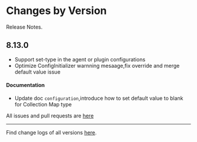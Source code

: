 Changes by Version
==================
Release Notes.

8.13.0
------------------

* Support set-type in the agent or plugin configurations
* Optimize ConfigInitializer warnning mesaage,fix override and merge default value issue

#### Documentation

* Update doc `configuration`,introduce how to set default value to blank for Collection Map type

All issues and pull requests are [here](https://github.com/apache/skywalking/milestone/150?closed=1)

------------------
Find change logs of all versions [here](changes).
